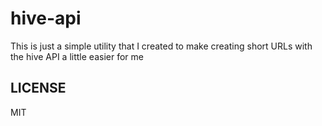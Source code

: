 # hive-api

This is just a simple utility that I created to make creating short URLs with the hive API a little easier for me

## LICENSE

MIT

